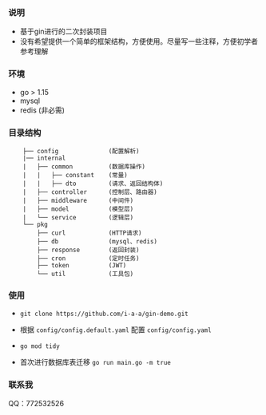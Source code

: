 ### 说明
- 基于gin进行的二次封装项目
- 没有希望提供一个简单的框架结构，方便使用。尽量写一些注释，方便初学者参考理解

### 环境
- go > 1.15
- mysql
- redis (非必需)

### 目录结构

```
    ├── config              (配置解析)
    |── internal
    |   ├── common          (数据库操作)
    |   |   ├── constant    (常量)
    |   |   ├── dto         (请求、返回结构体)
    |   ├── controller      (控制层、路由器)
    |   ├── middleware      (中间件)                    
    |   ├── model           (模型层)                        
    |   └── service         (逻辑层)                    
    └── pkg  
        ├── curl            (HTTP请求)
        ├── db              (mysql、redis)
        ├── response        (返回封装)
        ├── cron            (定时任务)
        ├── token           (JWT)
        └── util            (工具包)          
```

### 使用

- `git clone https://github.com/i-a-a/gin-demo.git`

- 根据 `config/config.default.yaml` 配置 `config/config.yaml` 

- `go mod tidy` 

- 首次进行数据库表迁移  `go run main.go -m true`  


### 联系我
QQ：772532526
